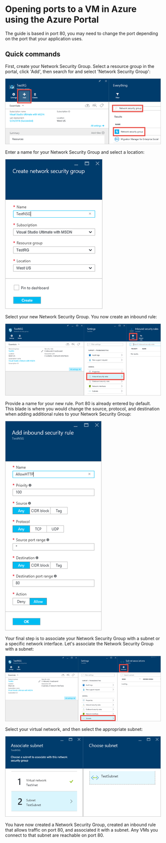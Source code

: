 # Opening ports to a VM in Azure using the Azure Portal

The guide is based in port 80, you may need to change the port depending on the port that your application uses.

## Quick commands

First, create your Network Security Group. Select a resource group in the portal, click 'Add', then search for and select 'Network Security Group':

![Add a Network Security Group](./media/add-nsg.png)

Enter a name for your Network Security Group and select a location:

![Create a Network Security Group](./media/create-nsg.png)

Select your new Network Security Group. You now create an inbound rule:

![Add an inbound rule](./media/add-inbound-rule.png)

Provide a name for your new rule. Port 80 is already entered by default. This blade is where you would change the source, protocol, and destination when adding additional rules to your Network Security Group:

![Create an inbound rule](./media/create-inbound-rule.png)

Your final step is to associate your Network Security Group with a subnet or a specific network interface. Let's associate the Network Security Group with a subnet:

![Associate a Network Security Group with a subnet](./media/associate-subnet.png)

Select your virtual network, and then select the appropriate subnet:

![Associating a Network Security Group with virtual networking](./media/select-vnet-subnet.png)

You have now created a Network Security Group, created an inbound rule that allows traffic on port 80, and associated it with a subnet. Any VMs you connect to that subnet are reachable on port 80.